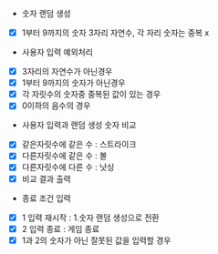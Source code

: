 - 숫자 랜덤 생성

* [x] 1부터 9까지의 숫자 3자리 자연수, 각 자리 숫자는 중복 x

- 사용자 입력 예외처리

* [x] 3자리의 자연수가 아닌경우
* [x] 1부터 9까지의 숫자가 아닌경우
* [x] 각 자릿수의 숫자중 중복된 값이 있는 경우
* [x] 0이하의 음수의 경우

- 사용자 입력과 랜덤 생성 숫자 비교

* [x] 같은자릿수에 같은 수 : 스트라이크
* [x] 다른자릿수에 같은 수 : 볼
* [x] 다른자릿수에 다른 수 : 낫싱
* [x] 비교 결과 출력

- 종료 조건 입력

* [x] 1 입력 재시작 : 1.숫자 랜덤 생성으로 전환
* [x] 2 입력 종료 : 게임 종료
* [x] 1과 2의 숫자가 아닌 잘못된 값을 입력할 경우

